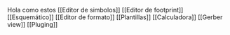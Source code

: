 Hola como estos
[[Editor de simbolos]]
[[Editor de footprint]]
[[Esquemático]] 
[[Editor de formato]]
[[Plantillas]]
[[Calculadora]]
[[Gerber view]]
[[Pluging]]

